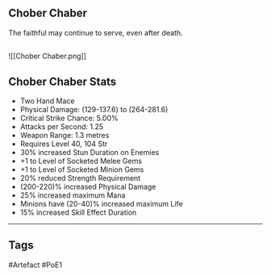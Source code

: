 ## Chober Chaber
The faithful may continue to serve, even after death.
##
![[Chober Chaber.png]]
## Chober Chaber Stats
- Two Hand Mace
- Physical Damage: (129-137.6) to (264-281.6)
- Critical Strike Chance: 5.00%
- Attacks per Second: 1.25
- Weapon Range: 1.3 metres
- Requires Level 40, 104 Str
- 30% increased Stun Duration on Enemies
- +1 to Level of Socketed Melee Gems
- +1 to Level of Socketed Minion Gems
- 20% reduced Strength Requirement
- (200-220)% increased Physical Damage
- 25% increased maximum Mana
- Minions have (20-40)% increased maximum Life
- 15% increased Skill Effect Duration


---
## Tags
#Artefact
#PoE1